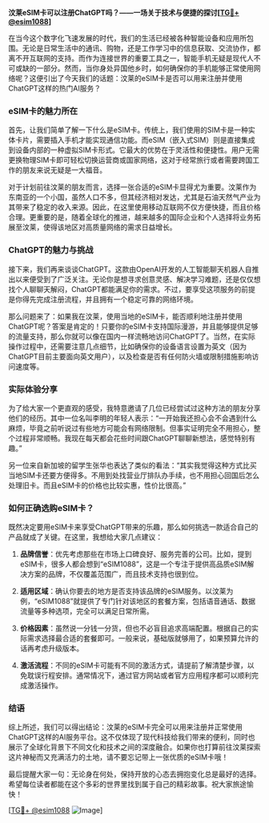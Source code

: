**汶莱eSIM卡可以注册ChatGPT吗？——一场关于技术与便捷的探讨[[TG💪+ @esim1088](https://t.me/s/esim1088)]**

在当今这个数字化飞速发展的时代，我们的生活已经被各种智能设备和应用所包围。无论是日常生活中的通讯、购物，还是工作学习中的信息获取、交流协作，都离不开互联网的支持。而作为连接世界的重要工具之一，智能手机无疑是现代人不可或缺的一部分。然而，当你身处异国他乡时，如何确保你的手机能够正常使用网络呢？这便引出了今天我们的话题：汶莱的eSIM卡是否可以用来注册并使用ChatGPT这样的热门AI服务？

### eSIM卡的魅力所在

首先，让我们简单了解一下什么是eSIM卡。传统上，我们使用的SIM卡是一种实体卡片，需要插入手机才能实现通信功能。而eSIM（嵌入式SIM）则是直接集成到设备内部的一种虚拟SIM卡形式。它最大的优势在于灵活性和便捷性。用户无需更换物理SIM卡即可轻松切换运营商或国家网络，这对于经常旅行或者需要跨国工作的朋友来说无疑是一大福音。

对于计划前往汶莱的朋友而言，选择一张合适的eSIM卡显得尤为重要。汶莱作为东南亚的一个小国，虽然人口不多，但其经济相对发达，尤其是石油天然气产业为其带来了稳定的收入来源。因此，在这里使用移动互联网不仅方便快捷，而且价格合理。更重要的是，随着全球化的推进，越来越多的国际企业和个人选择将业务拓展至汶莱，使得该地区对高质量网络的需求日益增长。

### ChatGPT的魅力与挑战

接下来，我们再来谈谈ChatGPT。这款由OpenAI开发的人工智能聊天机器人自推出以来便受到了广泛关注。无论你是想寻求创意灵感、解决学习难题，还是仅仅想找个人聊聊天解闷，ChatGPT都能满足你的需求。不过，要享受这项服务的前提是你得先完成注册流程，并且拥有一个稳定可靠的网络环境。

那么问题来了：如果我在汶莱，使用当地的eSIM卡，能否顺利地注册并使用ChatGPT呢？答案是肯定的！只要你的eSIM卡支持国际漫游，并且能够提供足够的流量支持，那么你就可以像在国内一样流畅地访问ChatGPT了。当然，在实际操作过程中，还需要注意几点细节，比如确保你的设备语言设置为英文（因为ChatGPT目前主要面向英文用户），以及检查是否有任何防火墙或限制措施影响访问速度等。

### 实际体验分享

为了给大家一个更直观的感受，我特意邀请了几位已经尝试过这种方法的朋友分享他们的经历。其中一位名叫李明的年轻人表示：“一开始我还担心会不会遇到什么麻烦，毕竟之前听说过有些地方可能会有网络限制。但事实证明完全不用担心，整个过程非常顺畅。我现在每天都会花些时间跟ChatGPT聊聊新想法，感觉特别有趣。”

另一位来自新加坡的留学生张华也表达了类似的看法：“其实我觉得这种方式比买当地SIM卡还要方便得多。不用到处找营业厅排队办手续，也不用担心回国后怎么处理旧卡。而且eSIM卡的价格也比较实惠，性价比很高。”

### 如何正确选购eSIM卡？

既然决定要用eSIM卡来享受ChatGPT带来的乐趣，那么如何挑选一款适合自己的产品就成了关键。在这里，我想给大家几点建议：

1. **品牌信誉**：优先考虑那些在市场上口碑良好、服务完善的公司。比如，提到eSIM卡，很多人都会想到“eSIM1088”，这是一个专注于提供高品质eSIM解决方案的品牌，不仅覆盖范围广，而且技术支持也很到位。
   
2. **适用区域**：确认你要去的地方是否支持该品牌的eSIM服务。以汶莱为例，“eSIM1088”就提供了专门针对该地区的套餐方案，包括语音通话、数据流量等多种选项，完全可以满足日常所需。

3. **价格因素**：虽然说一分钱一分货，但也不必盲目追求高端配置。根据自己的实际需求选择最合适的套餐即可。一般来说，基础版就够用了，如果预算允许的话再考虑升级版本。

4. **激活流程**：不同的eSIM卡可能有不同的激活方式，请提前了解清楚步骤，以免耽误行程安排。通常情况下，通过官方网站或者官方应用程序都可以顺利完成激活操作。

### 结语

综上所述，我们可以得出结论：汶莱的eSIM卡完全可以用来注册并正常使用ChatGPT这样的AI服务平台。这不仅体现了现代科技给我们带来的便利，同时也展示了全球化背景下不同文化和技术之间的深度融合。如果你也打算前往汶莱探索这片神秘而又充满活力的土地，请不要忘记带上一张优质的eSIM卡哦！

最后提醒大家一句：无论身在何处，保持开放的心态去拥抱变化总是最好的选择。希望每位读者都能在这个多彩的世界里找到属于自己的精彩故事。祝大家旅途愉快！

[[TG💪+ @esim1088](https://t.me/s/esim1088) ![Image](https://i.postimg.cc/4NQfJmqS/Snipaste-2025-05-13-00-14-12.png)]